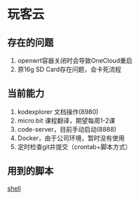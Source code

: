 # 玩客云


## 存在的问题
1. openwrt容器关闭时会导致OneCloud重启
2. 原16g SD Card存在问题，会卡死流程

## 当前能力
1. kodexplorer 文档操作(8980)
2. micro:bit 课程翻译，期望每周1-2课
3. code-server，目前手动启动(8888)
4. Docker，由于公司环境，暂时没有使用
5. 定时检查git并提交（crontab+脚本方式）



## 用到的脚本
[shell](../../SHELL/)
